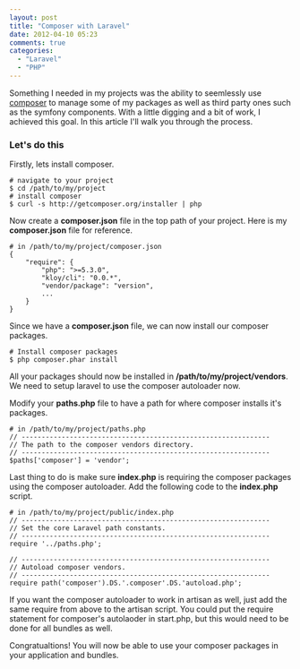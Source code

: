 ```yaml
---
layout: post
title: "Composer with Laravel"
date: 2012-04-10 05:23
comments: true
categories:
  - "Laravel"
  - "PHP"
---
```


Something I needed in my projects was the ability to seemlessly use
[composer](http://getcomposer.org/) to manage some of my packages as well as third party
ones such as the symfony components. With a little digging and a bit of work, I achieved
this goal. In this article I'll walk you through the process.
<!--more-->

### Let's do this

Firstly, lets install composer.

	# navigate to your project
	$ cd /path/to/my/project
	# install composer
	$ curl -s http://getcomposer.org/installer | php

Now create a **composer.json** file in the top path of your project. Here is my
**composer.json** file for reference.

	# in /path/to/my/project/composer.json
	{
	    "require": {
	        "php": ">=5.3.0",
	        "kloy/cli": "0.0.*",
	        "vendor/package": "version",
	        ...
	    }
	}

Since we have a **composer.json** file, we can now install our composer packages.

	# Install composer packages
	$ php composer.phar install

All your packages should now be installed in **/path/to/my/project/vendors**. We need to
setup laravel to use the composer autoloader now.

Modify your **paths.php** file to have a path for where composer installs it's packages.

	# in /path/to/my/project/paths.php
	// --------------------------------------------------------------
	// The path to the composer vendors directory.
	// --------------------------------------------------------------
	$paths['composer'] = 'vendor';

Last thing to do is make sure **index.php** is requiring the composer packages using the
composer autoloader. Add the following code to the **index.php** script.

	# in /path/to/my/project/public/index.php
	// --------------------------------------------------------------
	// Set the core Laravel path constants.
	// --------------------------------------------------------------
	require '../paths.php';

	// --------------------------------------------------------------
	// Autoload composer vendors.
	// --------------------------------------------------------------
	require path('composer').DS.'.composer'.DS.'autoload.php';

If you want the composer autoloader to work in artisan as well, just add the same require
from above to the artisan script. You could put the require statement for composer's
autolaoder in start.php, but this would need to be done for all bundles as well.

Congratualtions! You will now be able to use your composer packages in your application
and bundles.

